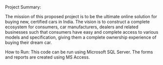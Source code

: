 Project Summary:

The mission of this proposed project is to be the ultimate online solution for buying new, certified cars in India. The vision is to construct a complete ecosystem for consumers, car manufacturers, dealers and related businesses such that consumers have easy and complete access to various models and specification, giving them a complete ownership experience of buying their dream car.

How to Run:
This code can be run using Microsoft SQL Server.
The forms and reports are created using MS Access.
